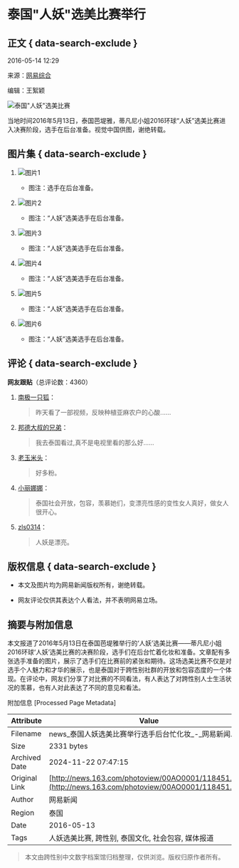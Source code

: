# 泰国"人妖"选美比赛举行

## 正文 { data-search-exclude }


2016-05-14 12:29

来源：[网易综合](https://news.163.com/)

编辑：王絮颖

![泰国"人妖"选美比赛](http://img4.cache.netease.com/photo/0001/2016-05-14/BN1CIT2300AO0001.jpg)

当地时间2016年5月13日，泰国芭堤雅，蒂凡尼小姐2016环球“人妖”选美比赛进入决赛阶段，选手在后台准备。视觉中国供图，谢绝转载。

## 图片集 { data-search-exclude }

1. ![图片1](http://img4.cache.netease.com/photo/0001/2016-05-14/BN1CIT2300AO0001.jpg) 
    - 图注：选手在后台准备。
  
2. ![图片2](http://img3.cache.netease.com/photo/0001/2016-05-14/BN1CIO1000AO0001.jpg) 
    - 图注：“人妖”选美选手在后台准备。

3. ![图片3](http://img4.cache.netease.com/photo/0001/2016-05-14/BN1CIAEC00AO0001.jpg) 
    - 图注：“人妖”选美选手在后台准备。

4. ![图片4](http://img4.cache.netease.com/photo/0001/2016-05-14/BN1CI8LL00AO0001.jpg) 
    - 图注：“人妖”选美选手在后台准备。

5. ![图片5](http://img3.cache.netease.com/photo/0001/2016-05-14/BN1CIBSS00AO0001.jpg) 
    - 图注：“人妖”选美选手在后台准备。

6. ![图片6](http://img4.cache.netease.com/photo/0001/2016-05-14/BN1CIHJA00AO0001.jpg) 
    - 图注：“人妖”选美选手在后台准备。

## 评论 { data-search-exclude }

**网友跟贴**（总评论数：4360）

1. [南极一只狐](http://tie.163.com/reply/myaction.jsp?action=reply&userId=45912976&f=gentienickname)：
   > 昨天看了一部视频，反映种植亚麻农户的心酸...... 

2. [邦德大叔的兄弟](http://tie.163.com/reply/myaction.jsp?action=reply&userId=58670799&f=gentienickname)：
   > 我去泰国看过,真不是电视里看的那么好...... 

3. [老玉米头](http://tie.163.com/reply/myaction.jsp?action=reply&userId=168025&f=gentienickname)：
   > 好多粉。

4. [小丽娜娜](http://tie.163.com/reply/myaction.jsp?action=reply&userId=356779&f=gentienickname)：
   > 泰国社会开放，包容，羡慕她们，变漂亮性感的变性女人真好，做女人很开心。

5. [zls0314](http://tie.163.com/reply/myaction.jsp?action=reply&userId=1287470&f=gentienickname)：
   > 人妖是漂亮。

## 版权信息 { data-search-exclude }

- 本文及图片均为网易新闻版权所有，谢绝转载。

- 网友评论仅供其表达个人看法，并不表明网易立场。

## 摘要与附加信息

<!-- tcd_abstract -->
本文报道了2016年5月13日在泰国芭堤雅举行的‘人妖’选美比赛——蒂凡尼小姐2016环球‘人妖’选美比赛的决赛阶段，选手们在后台忙着化妆和准备。文章配有多张选手准备的图片，展示了选手们在比赛前的紧张和期待。这场选美比赛不仅是对选手个人魅力和才华的展示，也是泰国对于跨性别社群的开放和包容态度的一个体现。在评论中，网友们分享了对比赛的不同看法，有人表达了对跨性别人士生活状况的羡慕，也有人对此表达了不同的意见和看法。
<!-- tcd_abstract_end -->

附加信息 [Processed Page Metadata]

| Attribute       | Value                                  |
|-----------------|----------------------------------------|
| Filename        | news_泰国人妖选美比赛举行选手后台忙化妆_-_网易新闻.md                             |
| Size            | 2331 bytes                           |
| Archived Date   | 2024-11-22 07:47:15                             |
| Original Link   | [http://news.163.com/photoview/00AO0001/118451.html](http://news.163.com/photoview/00AO0001/118451.html)                       |
| Author          | 网易新闻                               |
| Region          | 泰国                               |
| Date            | 2016-05-13                                 |
| Tags            | 人妖选美比赛, 跨性别, 泰国文化, 社会包容, 媒体报道                                 |
>
> 本文由跨性别中文数字档案馆归档整理，仅供浏览。版权归原作者所有。
>